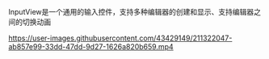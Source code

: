 InputView是一个通用的输入控件，支持多种编辑器的创建和显示、支持编辑器之间的切换动画




https://user-images.githubusercontent.com/43429149/211322047-ab857e99-33dd-47dd-9d27-1626a820b659.mp4

